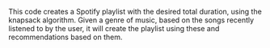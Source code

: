 This code creates a Spotify playlist with the desired total duration, using the knapsack algorithm.
Given a genre of music, based on the songs recently listened to by the user, it will create the playlist using these and recommendations based on them.
